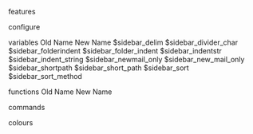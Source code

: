 
features

configure

variables
    Old Name              New Name
    $sidebar_delim        $sidebar_divider_char
    $sidebar_folderindent $sidebar_folder_indent
    $sidebar_indentstr    $sidebar_indent_string
    $sidebar_newmail_only $sidebar_new_mail_only
    $sidebar_shortpath    $sidebar_short_path
    $sidebar_sort         $sidebar_sort_method

functions
    Old Name              New Name
    <sidebar-scroll-down> <sidebar-page-down>
    <sidebar-scroll-up>   <sidebar-page-up>

commands

colours
